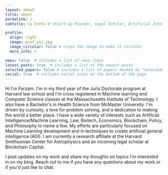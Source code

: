 ```yaml
---
layout: about
title: about
permalink: /
subtitle: <a href='#'>Start-up Founder, Legal Scholar, Artificial Intelligence Researcher</a>.

profile:
  align: right
  image: prof_pic.jpg
  image_circular: false # crops the image to make it circular
  more_info: >

news: false  # includes a list of news items
latest_posts: true  # includes a list of the newest posts
selected_papers: false # includes a list of papers marked as "selected={true}"
social: true  # includes social icons at the bottom of the page
---
```


Hi I'm Farzam. I'm in my third year of the Juris Doctorate program at Harvard law school and I'm cross registered in Machine learning and Computer Science classes at the Massachusetts Institute of Technology. I also have a Bachelor's in Health Science from McMaster University. I'm driven by curiosity, a love for problem solving, and a dedication to making the world a better place. I have a wide variety of interests such as Artificial Intelligence/Machine Learning, Law, Biotech, Economics, Blockchain, Policy, and Philosophy to name a few. My efforts are particularly focused on Machine Learning development and in techniques to create artificial general intelligence (AGI). I am currently a research affiliate at the Harvard Smithsonian Center for Astrophysics and an incoming legal scholar at Blockchain Capital. 

I post updates on my work and share my thoughts on topics I'm interested in on my blog. Reach out to me if you have any questions about my work or if you'd just like to chat.
